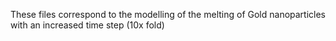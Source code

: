 These files correspond to the modelling of the melting of Gold nanoparticles with an increased time step (10x fold)
